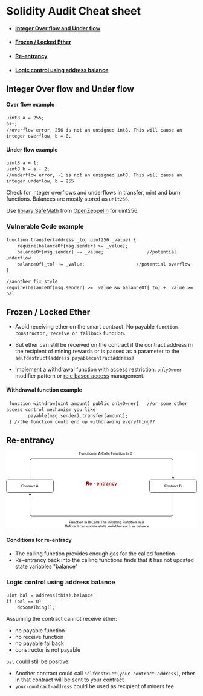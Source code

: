 # Solidity Audit Cheat sheet

* #### [Integer Over flow and Under flow](https://github.com/masaa-masaa/solidity-audit-cheatsheet/blob/main/index.md#Integer-Over-flow-and-Under-flow)

* #### [Frozen / Locked Ether](https://github.com/masaa-masaa/solidity-audit-cheatsheet/blob/main/index.md#Frozen-Locked-Ether)

* #### [Re-entrancy](https://github.com/masaa-masaa/solidity-audit-cheatsheet/blob/main/index.md#re-entrancy)

* #### [Logic control using address balance](https://github.com/masaa-masaa/solidity-audit-cheatsheet/blob/main/index.md#re-entrancy)

## Integer Over flow and Under flow <a name="Integer-Over-flow-and-Under-flow"></a>

#### Over flow example

 ```solidity
 uint8 a = 255;
 a++; 
 //overflow error, 256 is not an unsigned int8. This will cause an integer overflow, b = 0.    
 ```

#### Under flow example

```solidity
uint8 a = 1;
uint8 b = a - 2; 
//underflow error, -1 is not an unsigned int8. This will cause an integer undeflow, b = 255
```



Check for integer overflows and underflows in transfer, mint and burn functions. Balances are mostly stored as `unit256`. 

Use [library SafeMath](https://github.com/OpenZeppelin/openzeppelin-contracts/blob/master/contracts/utils/math/SafeMath.sol) from [OpenZeppelin](https://github.com/OpenZeppelin/openzeppelin-contracts) for uint256.

### Vulnerable Code example

```solidity
function transfer(address _to, uint256 _value) {
    require(balanceOf[msg.sender] >= _value);
    balanceOf[msg.sender] -= _value; 				//potential underflow
    balanceOf[_to] += _value; 					//potential overflow 
}
```

```solidity
//another fix style
require(balanceOf[msg.sender] >= _value && balanceOf[_to] + _value >= bal
```

## Frozen / Locked Ether <a name="Frozen-Locked-Ether"></a>

* Avoid receiving ether on the smart contract. No payable `function, constructor, receive or fallback` function.

* But ether can still be received on the contract if the contract address in the recipient of mining rewards or is passed as a parameter to the `selfdestruct(address payablecontractAddress)`

* Implement a withdrawal function with access restriction: `onlyOwner` modifier pattern or [role based access](https://docs.openzeppelin.com/contracts/4.x/api/access) management.

#### Withdrawal function example

``` solidity
 function withdraw(uint amount) public onlyOwner{	//or some other access control mechanism you like
        payable(msg.sender).transfer(amount);
 } //the function could end up withdrawing everything??
```

##  Re-entrancy <a name="re-entrancy"></a>

![](https://github.com/masaa-masaa/solidity-audit-cheatsheet/blob/main/re-entrancy.png)

#### Conditions for re-entracy

* The calling function provides enough gas for the called function
* Re-entrancy back into the calling functions finds that it has not updated state variables "balance"

### Logic control using address balance  <a name="Logic-control-using-address-balance"></a>

```solidity
uint bal = address(this).balance
if (bal == 0)
	doSomeThing();
```

Assuming the contract cannot receive ether:

* no payable function
* no receive function
* no payable fallback
* constructor is not payable

`bal` could still be positive:

* Another contract could call `selfdestruct(your-contract-address)`, ether in that contract will be sent to your contract
* `your-contract-address` could be used as recipient of miners fee

